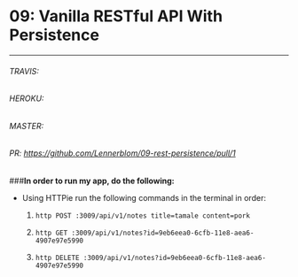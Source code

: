 
# 09: Vanilla RESTful API With Persistence
___
###### TRAVIS: 
###### HEROKU: 
###### MASTER:
###### PR: https://github.com/Lennerblom/09-rest-persistence/pull/1

###**In order to run my app, do the following:**

* Using HTTPie run the following commands in the terminal in order:

  1. `http POST :3009/api/v1/notes title=tamale content=pork`

  2. `http GET :3009/api/v1/notes?id=9eb6eea0-6cfb-11e8-aea6-4907e97e5990`

  3. `http DELETE :3009/api/v1/notes?id=9eb6eea0-6cfb-11e8-aea6-4907e97e5990`


